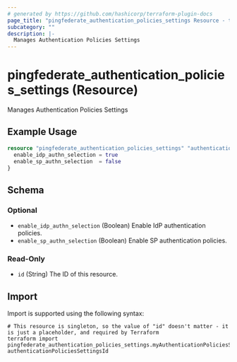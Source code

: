 ```yaml
---
# generated by https://github.com/hashicorp/terraform-plugin-docs
page_title: "pingfederate_authentication_policies_settings Resource - terraform-provider-pingfederate"
subcategory: ""
description: |-
  Manages Authentication Policies Settings
---
```


# pingfederate_authentication_policies_settings (Resource)

Manages Authentication Policies Settings

## Example Usage

```terraform
resource "pingfederate_authentication_policies_settings" "authenticationPoliciesSettingsExample" {
  enable_idp_authn_selection = true
  enable_sp_authn_selection  = false
}
```

<!-- schema generated by tfplugindocs -->
## Schema

### Optional

- `enable_idp_authn_selection` (Boolean) Enable IdP authentication policies.
- `enable_sp_authn_selection` (Boolean) Enable SP authentication policies.

### Read-Only

- `id` (String) The ID of this resource.

## Import

Import is supported using the following syntax:

```shell
# This resource is singleton, so the value of "id" doesn't matter - it is just a placeholder, and required by Terraform
terraform import pingfederate_authentication_policies_settings.myAuthenticationPoliciesSettings authenticationPoliciesSettingsId
```
